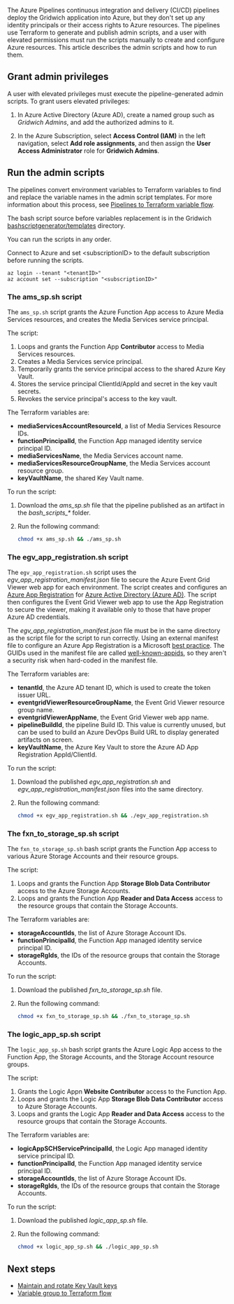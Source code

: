 

The Azure Pipelines continuous integration and delivery (CI/CD) pipelines deploy the Gridwich application into Azure, but they don't set up any identity principals or their access rights to Azure resources. The pipelines use Terraform to generate and publish admin scripts, and a user with elevated permissions must run the scripts manually to create and configure Azure resources. This article describes the admin scripts and how to run them.

## Grant admin privileges

A user with elevated privileges must execute the pipeline-generated admin scripts. To grant users elevated privileges:

1. In Azure Active Directory (Azure AD), create a named group such as *Gridwich Admins*, and add the authorized admins to it.

1. In the Azure Subscription, select **Access Control (IAM)** in the left navigation, select **Add role assignments**, and then assign the **User Access Administrator** role for **Gridwich Admins**.

## Run the admin scripts

The pipelines convert environment variables to Terraform variables to find and replace the variable names in the admin script templates. For more information about this process, see [Pipelines to Terraform variable flow](variable-group-terraform-flow.yml).

The bash script source before variables replacement is in the Gridwich [bashscriptgenerator/templates](https://github.com/mspnp/gridwich/blob/main/infrastructure/terraform/bashscriptgenerator/templates) directory.

You can run the scripts in any order.

Connect to Azure and set \<subscriptionID> to the default subscription before running the scripts.

```azurecli
az login --tenant "<tenantID>"
az account set --subscription "<subscriptionID>"
```

### The ams_sp.sh script

The `ams_sp.sh` script grants the Azure Function App access to Azure Media Services resources, and creates the Media Services service principal.

The script:
1. Loops and grants the Function App **Contributor** access to Media Services resources.
1. Creates a Media Services service principal.
1. Temporarily grants the service principal access to the shared Azure Key Vault.
1. Stores the service principal ClientId/AppId and secret in the key vault secrets.
1. Revokes the service principal's access to the key vault.

The Terraform variables are:

- **mediaServicesAccountResourceId**, a list of Media Services Resource IDs.
- **functionPrincipalId**, the Function App managed identity service principal ID.
- **mediaServicesName**, the Media Services account name.
- **mediaServicesResourceGroupName**, the Media Services account resource group.
- **keyVaultName**, the shared Key Vault name.

To run the script:

1. Download the *ams_sp.sh* file that the pipeline published as an artifact in the *bash_scripts_\** folder.
1. Run the following command:

   ```bash
   chmod +x ams_sp.sh && ./ams_sp.sh
   ```

### The egv_app_registration.sh script

The `egv_app_registration.sh` script uses the *egv_app_registration_manifest.json* file to secure the Azure Event Grid Viewer web app for each environment. The script creates and configures an [Azure App Registration](/azure/active-directory/develop/quickstart-register-app) for [Azure Active Directory (Azure AD)](/azure/active-directory/fundamentals/active-directory-whatis). The script then configures the Event Grid Viewer web app to use the App Registration to secure the viewer, making it available only to those that have proper Azure AD credentials.

The *egv_app_registration_manifest.json* file must be in the same directory as the script file for the script to run correctly. Using an external manifest file to configure an Azure App Registration is a Microsoft [best practice](https://github.com/Azure/azure-cli/issues/6023#issuecomment-400011467). The GUIDs used in the manifest file are called [well-known-appids](https://github.com/mjisaak/azure-active-directory/blob/master/README.md#well-known-appids), so they aren't a security risk when hard-coded in the manifest file.

The Terraform variables are:

- **tenantId**, the Azure AD tenant ID, which is used to create the token issuer URL.
- **eventgridViewerResourceGroupName**, the Event Grid Viewer resource group name.
- **eventgridViewerAppName**, the Event Grid Viewer web app name.
- **pipelineBuildId**, the pipeline Build ID. This value is currently unused, but can be used to build an Azure DevOps Build URL to display generated artifacts on screen.
- **keyVaultName**, the Azure Key Vault to store the Azure AD App Registration AppId/ClientId.

To run the script:

1. Download the published *egv_app_registration.sh* and *egv_app_registration_manifest.json* files into the same directory.
1. Run the following command:

   ```bash
   chmod +x egv_app_registration.sh && ./egv_app_registration.sh
   ```

### The fxn_to_storage_sp.sh script

The `fxn_to_storage_sp.sh` bash script grants the Function App access to various Azure Storage Accounts and their resource groups.

The script:
1. Loops and grants the Function App **Storage Blob Data Contributor** access to the Azure Storage Accounts.
1. Loops and grants the Function App **Reader and Data Access** access to the resource groups that contain the Storage Accounts.

The Terraform variables are:

- **storageAccountIds**, the list of Azure Storage Account IDs.
- **functionPrincipalId**, the Function App managed identity service principal ID.
- **storageRgIds**, the IDs of the resource groups that contain the Storage Accounts.

To run the script:

1. Download the published *fxn_to_storage_sp.sh* file.
1. Run the following command:

   ```bash
   chmod +x fxn_to_storage_sp.sh && ./fxn_to_storage_sp.sh
   ```

### The logic_app_sp.sh script

The `logic_app_sp.sh` bash script grants the Azure Logic App access to the Function App, the Storage Accounts, and the Storage Account resource groups.

The script:
1. Grants the Logic Appn **Website Contributor** access to the Function App.
1. Loops and grants the Logic App **Storage Blob Data Contributor** access to Azure Storage Accounts.
1. Loops and grants the Logic App **Reader and Data Access** access to the resource groups that contain the Storage Accounts.

The Terraform variables are:

- **logicAppSCHServicePrincipalId**, the Logic App managed identity service principal ID.
- **functionPrincipalId**, the Function App managed identity service principal ID.
- **storageAccountIds**, the list of Azure Storage Account IDs.
- **storageRgIds**, the IDs of the resource groups that contain the Storage Accounts.

To run the script:

1. Download the published *logic_app_sp.sh* file.
1. Run the following command:

   ```bash
   chmod +x logic_app_sp.sh && ./logic_app_sp.sh
   ```

## Next steps
- [Maintain and rotate Key Vault keys](maintain-keys.yml)
- [Variable group to Terraform flow](variable-group-terraform-flow.yml)
